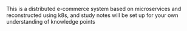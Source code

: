 This is a distributed e-commerce system based on microservices and reconstructed using k8s, and study notes will be set up for your own understanding of knowledge points
